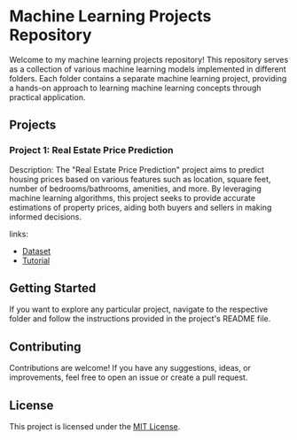 # Machine Learning Projects Repository

Welcome to my machine learning projects repository! This repository serves as a collection of various machine learning models implemented in different folders. Each folder contains a separate machine learning project, providing a hands-on approach to learning machine learning concepts through practical application.


## Projects

### Project 1: Real Estate Price Prediction

Description: 
The "Real Estate Price Prediction" project aims to predict housing prices based on various features such as location, square feet, number of bedrooms/bathrooms, amenities, and more. By leveraging machine learning algorithms, this project seeks to provide accurate estimations of property prices, aiding both buyers and sellers in making informed decisions.

links:

- [Dataset](https://www.kaggle.com/datasets/amitabhajoy/bengaluru-house-price-data)
- [Tutorial](https://www.youtube.com/playlist?list=PLeo1K3hjS3uu7clOTtwsp94PcHbzqpAdg)


## Getting Started

If you want to explore any particular project, navigate to the respective folder and follow the instructions provided in the project's README file.

## Contributing

Contributions are welcome! If you have any suggestions, ideas, or improvements, feel free to open an issue or create a pull request.

## License

This project is licensed under the [MIT License](LICENSE).


